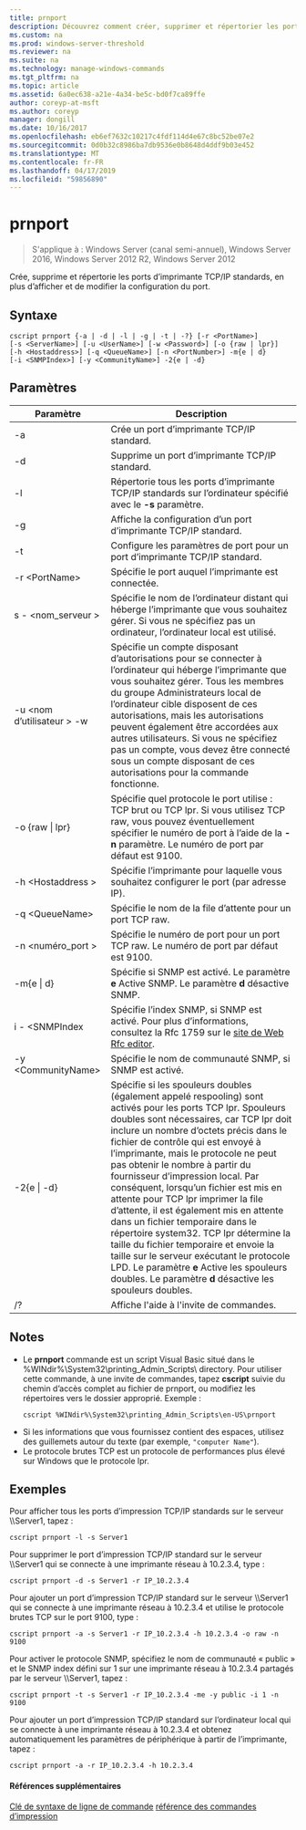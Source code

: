 ```yaml
---
title: prnport
description: Découvrez comment créer, supprimer et répertorier les ports d’imprimante.
ms.custom: na
ms.prod: windows-server-threshold
ms.reviewer: na
ms.suite: na
ms.technology: manage-windows-commands
ms.tgt_pltfrm: na
ms.topic: article
ms.assetid: 6a0ec638-a21e-4a34-be5c-bd0f7ca89ffe
author: coreyp-at-msft
ms.author: coreyp
manager: dongill
ms.date: 10/16/2017
ms.openlocfilehash: eb6ef7632c10217c4fdf114d4e67c8bc52be07e2
ms.sourcegitcommit: 0d0b32c8986ba7db9536e0b8648d4ddf9b03e452
ms.translationtype: MT
ms.contentlocale: fr-FR
ms.lasthandoff: 04/17/2019
ms.locfileid: "59856890"
---
```

# <a name="prnport"></a>prnport

>S'applique à : Windows Server (canal semi-annuel), Windows Server 2016, Windows Server 2012 R2, Windows Server 2012

Crée, supprime et répertorie les ports d’imprimante TCP/IP standards, en plus d’afficher et de modifier la configuration du port.

## <a name="syntax"></a>Syntaxe
```
cscript prnport {-a | -d | -l | -g | -t | -?} [-r <PortName>] 
[-s <ServerName>] [-u <UserName>] [-w <Password>] [-o {raw | lpr}] 
[-h <Hostaddress>] [-q <QueueName>] [-n <PortNumber>] -m{e | d} 
[-i <SNMPIndex>] [-y <CommunityName>] -2{e | -d}
```

## <a name="parameters"></a>Paramètres
|Paramètre|Description|
|-------|--------|
|-a|Crée un port d’imprimante TCP/IP standard.|
|-d|Supprime un port d’imprimante TCP/IP standard.|
|-l|Répertorie tous les ports d’imprimante TCP/IP standards sur l’ordinateur spécifié avec le **-s** paramètre.|
|-g|Affiche la configuration d’un port d’imprimante TCP/IP standard.|
|-t|Configure les paramètres de port pour un port d’imprimante TCP/IP standard.|
|-r \<PortName>|Spécifie le port auquel l’imprimante est connectée.|
|s - \<nom_serveur >|Spécifie le nom de l’ordinateur distant qui héberge l’imprimante que vous souhaitez gérer. Si vous ne spécifiez pas un ordinateur, l’ordinateur local est utilisé.|
|-u \<nom d’utilisateur > -w <Password>|Spécifie un compte disposant d’autorisations pour se connecter à l’ordinateur qui héberge l’imprimante que vous souhaitez gérer. Tous les membres du groupe Administrateurs local de l’ordinateur cible disposent de ces autorisations, mais les autorisations peuvent également être accordées aux autres utilisateurs. Si vous ne spécifiez pas un compte, vous devez être connecté sous un compte disposant de ces autorisations pour la commande fonctionne.|
|-o {raw &#124; lpr}|Spécifie quel protocole le port utilise : TCP brut ou TCP lpr. Si vous utilisez TCP raw, vous pouvez éventuellement spécifier le numéro de port à l’aide de la **- n** paramètre. Le numéro de port par défaut est 9100.|
|-h \<Hostaddress >|Spécifie l’imprimante pour laquelle vous souhaitez configurer le port (par adresse IP).|
|-q \<QueueName>|Spécifie le nom de la file d’attente pour un port TCP raw.|
|-n \<numéro_port >|Spécifie le numéro de port pour un port TCP raw. Le numéro de port par défaut est 9100.|
|-m{e &#124; d}|Spécifie si SNMP est activé. Le paramètre **e** Active SNMP. Le paramètre **d** désactive SNMP.|
|i - \<SNMPIndex|Spécifie l’index SNMP, si SNMP est activé. Pour plus d’informations, consultez la Rfc 1759 sur le [site de Web Rfc editor](https://go.microsoft.com/fwlink/?LinkId=569).|
|-y \<CommunityName>|Spécifie le nom de communauté SNMP, si SNMP est activé.|
|-2{e &#124; -d}|Spécifie si les spouleurs doubles (également appelé respooling) sont activés pour les ports TCP lpr. Spouleurs doubles sont nécessaires, car TCP lpr doit inclure un nombre d’octets précis dans le fichier de contrôle qui est envoyé à l’imprimante, mais le protocole ne peut pas obtenir le nombre à partir du fournisseur d’impression local. Par conséquent, lorsqu’un fichier est mis en attente pour TCP lpr imprimer la file d’attente, il est également mis en attente dans un fichier temporaire dans le répertoire system32. TCP lpr détermine la taille du fichier temporaire et envoie la taille sur le serveur exécutant le protocole LPD. Le paramètre **e** Active les spouleurs doubles. Le paramètre **d** désactive les spouleurs doubles.|
|/?|Affiche l'aide à l'invite de commandes.|

## <a name="remarks"></a>Notes
-   Le **prnport** commande est un script Visual Basic situé dans le %WINdir%\System32\printing_Admin_Scripts\\ <language> directory. Pour utiliser cette commande, à une invite de commandes, tapez **cscript** suivie du chemin d’accès complet au fichier de prnport, ou modifiez les répertoires vers le dossier approprié. Exemple :
    ```
    cscript %WINdir%\System32\printing_Admin_Scripts\en-US\prnport
    ```
-   Si les informations que vous fournissez contient des espaces, utilisez des guillemets autour du texte (par exemple, `"computer Name"`).
-   Le protocole brutes TCP est un protocole de performances plus élevé sur Windows que le protocole lpr.

## <a name="BKMK_examples"></a>Exemples
Pour afficher tous les ports d’impression TCP/IP standards sur le serveur \\\Server1, tapez :
```
cscript prnport -l -s Server1
```
Pour supprimer le port d’impression TCP/IP standard sur le serveur \\\Server1 qui se connecte à une imprimante réseau à 10.2.3.4, type :
```
cscript prnport -d -s Server1 -r IP_10.2.3.4
```
Pour ajouter un port d’impression TCP/IP standard sur le serveur \\\Server1 qui se connecte à une imprimante réseau à 10.2.3.4 et utilise le protocole brutes TCP sur le port 9100, type :
```
cscript prnport -a -s Server1 -r IP_10.2.3.4 -h 10.2.3.4 -o raw -n 9100
```
Pour activer le protocole SNMP, spécifiez le nom de communauté « public » et le SNMP index défini sur 1 sur une imprimante réseau à 10.2.3.4 partagés par le serveur \\\Server1, tapez :
```
cscript prnport -t -s Server1 -r IP_10.2.3.4 -me -y public -i 1 -n 9100
```
Pour ajouter un port d’impression TCP/IP standard sur l’ordinateur local qui se connecte à une imprimante réseau à 10.2.3.4 et obtenez automatiquement les paramètres de périphérique à partir de l’imprimante, tapez :
```
cscript prnport -a -r IP_10.2.3.4 -h 10.2.3.4
```

#### <a name="additional-references"></a>Références supplémentaires
[Clé de syntaxe de ligne de commande](command-line-syntax-key.md)
[référence des commandes d’impression](print-command-reference.md)
